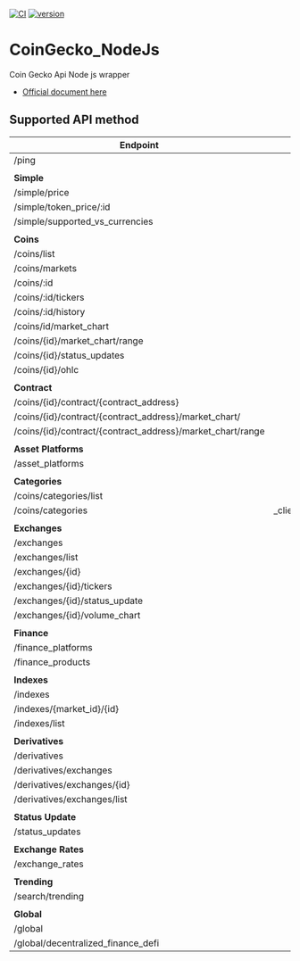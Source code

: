 [![CI](https://github.com/tosunthex/CoinGecko_NodeJs/actions/workflows/ci.yml/badge.svg)](https://github.com/tosunthex/CoinGecko_NodeJs/actions/workflows/ci.yml)
[![version](https://badgen.net/npm/v/coingecko-api-v3)](https://badgen.net/npm/v/coin-gecko-pro-api)

# CoinGecko_NodeJs
Coin Gecko Api Node js wrapper 
- [Official document here](https:/www.coingecko.com/api/documentations/v3)


## Supported API method

| Endpoint                                                   |                           function | tested? |
| -----------------------------------------------------------| ---------------------------------: | :-----: |
| /ping                                                      |             _client.ping() |   ✅    |
|  |  |  |
| **Simple**                                                   |                           **function** | **tested?** |
| /simple/price                                              | _client.simple.tokenPrice()|   ✅    |
| /simple/token_price/:id                                    |     _client.simple.price() |   ✅    |
| /simple/supported_vs_currencies                            |_client.simple.supportedVsCurrencies() |   ✅    |
|  |  |  |
| **Coins**                                                   |                           **function** | **tested?** |
| /coins/list                                                |                  _client.coins.list() |   ✅    |
| /coins/markets                                             |               _client.coins.markets() |   ✅    |
| /coins/:id                                                 |                    _client.coins.coinById() |   ✅    |
| /coins/:id/tickers                                         |             _client.coins.tickersById() |   ✅    |
| /coins/:id/history                                         |             client.coinIdHistory() |   ✅    |
| /coins/id/market_chart                                     |         _client.coins.marketChartById() |   ✅    |
| /coins/{id}/market_chart/range                             |    _client.coins.marketChartRangeById() |   ✅    |
| /coins/{id}/status_updates                                 |       _client.coins.statusUpdateById() |   ✅    |
| /coins/{id}/ohlc                                           |                _client.coins.ohlcById() |   ✅    |
|  |  |  |
| **Contract**                                                   |                           **function** | **tested?** |
| /coins/{id}/contract/{contract_address}                    |                  _client.contract.getCoinInfo() |   ✅    |
| /coins/{id}/contract/{contract_address}/market_chart/      |       _client.contract.getMarketChart() |   ✅    |
| /coins/{id}/contract/{contract_address}/market_chart/range |  _client.contract.getMarketChartRange() |   ✅    |
|  |  |  |
| **Asset Platforms**                                                   |                           **function** | **tested?** |
| /asset_platforms                                           |                 _client.assetPlatform() |   ✅    |
|  |  |  |
| **Categories**                                                   |                           **function** | **tested?** |
| /coins/categories/list                                     |                 _client.categories.listCategories() |   ✅    |
| /coins/categories                                          |                 _client.categories.listCategoriesWithMarketData() |   ✅    |
|  |  |  |
| **Exchanges**                                                   |                           **function** | **tested?** |
| /exchanges                                                 |                 _client.exchanges.exchanges() |   ✅    |
| /exchanges/list                                            |              _client.exchanges.exchangesList() |   ✅    |
| /exchanges/{id}                                    |        _client.exchanges.exchangesById() |   ✅    |
| /exchanges/{id}/tickers                                    |       _client.exchanges.tickerById() |   ✅    |
| /exchanges/{id}/status_update                              |   _client.exchanges.statusUpdatesById() |   ✅    |
| /exchanges/{id}/volume_chart                               |     _client.exchanges.volumeChartById() |   ✅    |
|  |  |  |
| **Finance**                                                   |                           **function** | **tested?** |
| /finance_platforms                                         |          _client.finance.platforms() |   ✅    |
| /finance_products                                          |           _client.finance.products() |   ✅    |
|  |  |  |
| **Indexes**                                                   |                           **function** | **tested?** |
| /indexes                                                   |                   _client.index.indexes() |   ✅    |
| /indexes/{market_id}/{id}                                  |           _client.index.byMarketIdandId() |   ✅    |
| /indexes/list                                              |               _client.index.indexesList() |   ✅    |
|  |  |  |
| **Derivatives**                                                   |                           **function** | **tested?** |
| /derivatives                                               |              _client.derivatives.derivatives() |   ✅    |
| /derivatives/exchanges                                     |     _client.derivatives.Exchanges() |   ✅    |
| /derivatives/exchanges/{id}                                |   _client.derivatives.ExchangesById() |   ✅    |
| /derivatives/exchanges/list                                |   _client.derivatives.ExchangesList() |   ✅    |
|  |  |  |
| **Status Update**                                                   |                           **function** | **tested?** |
| /status_updates                                            |             _client.statusUpdate() |   ✅    |
|  |  |  |
| **Exchange Rates**                                                   |                           **function** | **tested?** |
| /exchange_rates                                            |             _client.exchangeRates() |   ✅    |
|  |  |  |
| **Trending**                                                   |                           **function** | **tested?** |
| /search/trending                                           |                  _client.trending() |   ✅    |
|  |  |  |
| **Global**                                                   |                           **function** | **tested?** |
| /global                                                    |                    _client.global.global() |   ✅    |
| /global/decentralized_finance_defi                        |                _client.global.globalDefi() |   ✅    |
